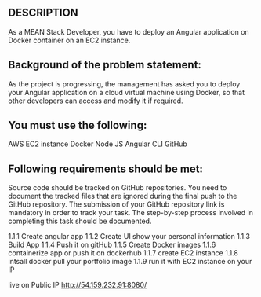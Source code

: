 ## DESCRIPTION

As a MEAN Stack Developer, you have to deploy an Angular application on Docker container on an EC2 instance.

## Background of the problem statement:

As the project is progressing, the management has asked you to deploy your Angular application on a cloud virtual machine using Docker, so that other developers can access and modify it if required.

## You must use the following:

AWS EC2 instance
Docker
Node JS
Angular CLI
GitHub

## Following requirements should be met:

Source code should be tracked on GitHub repositories. You need to document the tracked files that are ignored during the final push to the GitHub repository.
The submission of your GitHub repository link is mandatory in order to track your task.
The step-by-step process involved in completing this task should be documented.


1.1.1 Create angular app 
1.1.2 Create UI show your personal information
1.1.3 Build App
1.1.4 Push it on gitHub
1.1.5 Create Docker images
1.1.6 containerize app or push it on dockerhub
1.1.7 create EC2 instance
1.1.8 intsall docker pull your portfolio image 
1.1.9 run it with EC2 instance on your IP


live on  Public IP 
http://54.159.232.91:8080/